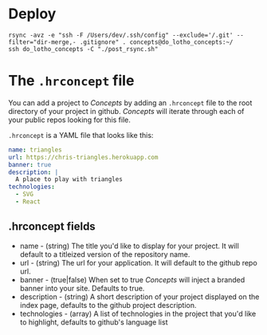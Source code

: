 # Deploy

```
rsync -avz -e "ssh -F /Users/dev/.ssh/config" --exclude='/.git' --filter="dir-merge,- .gitignore" . concepts@do_lotho_concepts:~/
ssh do_lotho_concepts -C "./post_rsync.sh"
```

# The `.hrconcept` file

You can add a project to *Concepts* by adding an `.hrconcept` file to the root directory of your project in github. *Concepts* will iterate through each of your public repos looking for this file.

`.hrconcept` is a YAML file that looks like this:

``` yaml
name: triangles
url: https://chris-triangles.herokuapp.com
banner: true
description: |
  A place to play with triangles
technologies:
  - SVG
  - React
```

## .hrconcept fields

* name         - (string) The title you'd like to display for your project.  It will default to a titleized version of the repository name.
* url          - (string) The url for your application.  It will default to the github repo url.
* banner       - (true|false) When set to true *Concepts* will inject a branded banner into your site. Defaults to true.
* description  - (string) A short description of your project displayed on the index page, defaults to the github project description.
* technologies - (array) A list of technologies in the project that you'd like to highlight, defaults to github's language list

